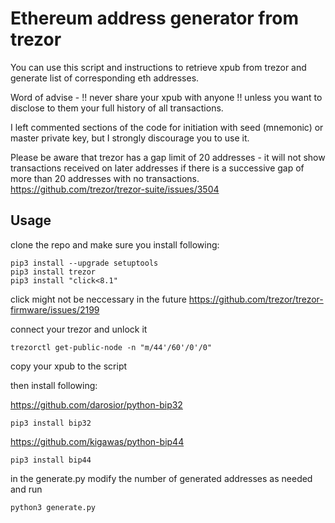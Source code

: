 # Ethereum address generator from trezor

You can use this script and instructions to retrieve xpub from trezor and generate list of corresponding eth addresses.

Word of advise - !! never share your xpub with anyone !! unless you want to disclose to them your full history of all transactions.

I left commented sections of the code for initiation with seed (mnemonic) or master private key, but I strongly discourage you to use it.

Please be aware that trezor has a gap limit of 20 addresses - it will not show transactions received on later addresses if there is a successive gap of more than 20 addresses with no transactions.
https://github.com/trezor/trezor-suite/issues/3504

## Usage

clone the repo and make sure you install following:

```
pip3 install --upgrade setuptools
pip3 install trezor
pip3 install "click<8.1"
```

click might not be neccessary in the future
https://github.com/trezor/trezor-firmware/issues/2199

connect your trezor and unlock it

```
trezorctl get-public-node -n "m/44'/60'/0'/0"
```

copy your xpub to the script

then install following:

https://github.com/darosior/python-bip32

```
pip3 install bip32
```

https://github.com/kigawas/python-bip44

```
pip3 install bip44
```

in the generate.py modify the number of generated addresses as needed and run

```
python3 generate.py
```
